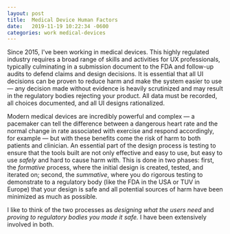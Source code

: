 ```yaml
---
layout: post
title:	Medical Device Human Factors
date:   2019-11-19 10:22:34 -0600
categories: work medical-devices
---
```


Since 2015, I've been working in medical devices. This highly regulated industry requires a broad range of skills and activities for UX professionals, typically culminating in a submission document to the FDA and follow-up audits to defend claims and design decisions. It is essential that all UI decisions can be proven to reduce harm and make the system easier to use — any decision made without evidence is heavily scrutinized and may result in the regulatory bodies rejecting your product. All data must be recorded, all choices documented, and all UI designs rationalized.

Modern medical devices are incredibly powerful and complex — a pacemaker can tell the difference between a dangerous heart rate and the normal change in rate associated with exercise and respond accordingly, for example — but with these benefits come the risk of harm to both patients and clinician. An essential part of the design process is testing to ensure that the tools built are not only effective and easy to use, but easy to use _safely_ and hard to cause harm with. This is done in two phases: first, the _formative_ process, where the initial design is created, tested, and iterated on; second, the _summative_, where you do rigorous testing to demonstrate to a regulatory body (like the FDA in the USA or TUV in Europe) that your design is safe and all potential sources of harm have been minimized as much as possible. 

I like to think of the two processes as _designing what the users need_ and _proving to regulatory bodies you made it safe._ I have been extensively involved in both. 
